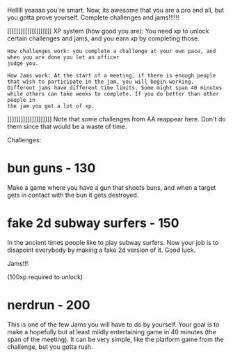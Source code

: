 Helllll yeaaaa you're smart. Now, its awesome that you are a pro and all, but you gotta prove yourself.
Complete challenges and jams!!!!!!

[[[[[[[[[[[[[[[[[[[[
    XP system (how good you are): You need xp to unlock certain challenges and jams, and you earn xp by completing those.

    How challenges work: you complete a challenge at your own pace, and when you are done you let an officer
    judge you.

    How Jams work: At the start of a meeting, if there is enough people that wish to participate in the jam, you will begin working. 
    Different jams have different time limits. Some might span 40 minutes while others can take weeks to complete. If you do better than other people in
    the jam you get a lot of xp.
]]]]]]]]]]]]]]]]]]]]
Note that some challenges from AA reappear here. Don't do them since that would be a waste of time.

Challenges:

# bun guns - 130
Make a game where you have a gun that shoots buns, and when a target gets in contact with the bun it gets destroyed.

# fake 2d subway surfers - 150
In the ancient times people like to play subway surfers. Now your job is to disapoint everybody by making a fake 2d version of it. Good luck.



Jams!!!:

(100xp required to unlock)
# nerdrun - 200 
This is one of the few Jams you will have to do by yourself. Your goal is to make a hopefully but at least mildly entertaining game in 40 minutes (the span of the meeting).
It can be very simple, like the platform game from the challenge, but you gotta rush.
